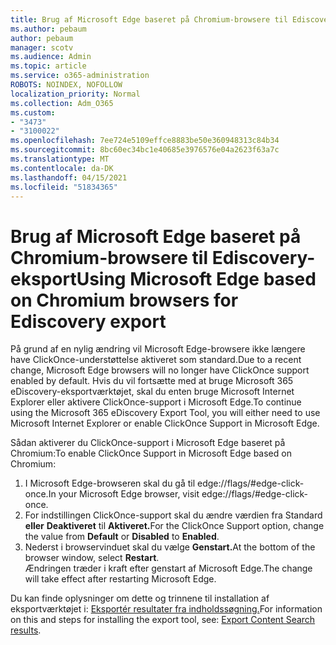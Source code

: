 ```yaml
---
title: Brug af Microsoft Edge baseret på Chromium-browsere til Ediscovery-eksport
ms.author: pebaum
author: pebaum
manager: scotv
ms.audience: Admin
ms.topic: article
ms.service: o365-administration
ROBOTS: NOINDEX, NOFOLLOW
localization_priority: Normal
ms.collection: Adm_O365
ms.custom:
- "3473"
- "3100022"
ms.openlocfilehash: 7ee724e5109effce8883be50e360948313c84b34
ms.sourcegitcommit: 8bc60ec34bc1e40685e3976576e04a2623f63a7c
ms.translationtype: MT
ms.contentlocale: da-DK
ms.lasthandoff: 04/15/2021
ms.locfileid: "51834365"
---
```

# <a name="using-microsoft-edge-based-on-chromium-browsers-for-ediscovery-export"></a><span data-ttu-id="5ba06-102">Brug af Microsoft Edge baseret på Chromium-browsere til Ediscovery-eksport</span><span class="sxs-lookup"><span data-stu-id="5ba06-102">Using Microsoft Edge based on Chromium browsers for Ediscovery export</span></span>

<span data-ttu-id="5ba06-103">På grund af en nylig ændring vil Microsoft Edge-browsere ikke længere have ClickOnce-understøttelse aktiveret som standard.</span><span class="sxs-lookup"><span data-stu-id="5ba06-103">Due to a recent change, Microsoft Edge browsers will no longer have ClickOnce support enabled by default.</span></span> <span data-ttu-id="5ba06-104">Hvis du vil fortsætte med at bruge Microsoft 365 eDiscovery-eksportværktøjet, skal du enten bruge Microsoft Internet Explorer eller aktivere ClickOnce-support i Microsoft Edge.</span><span class="sxs-lookup"><span data-stu-id="5ba06-104">To continue using the Microsoft 365 eDiscovery Export Tool, you will either need to use Microsoft Internet Explorer or enable ClickOnce Support in Microsoft Edge.</span></span> 

<span data-ttu-id="5ba06-105">Sådan aktiverer du ClickOnce-support i Microsoft Edge baseret på Chromium:</span><span class="sxs-lookup"><span data-stu-id="5ba06-105">To enable ClickOnce Support in Microsoft Edge based on Chromium:</span></span> 
1. <span data-ttu-id="5ba06-106">I Microsoft Edge-browseren skal du gå til edge://flags/#edge-click-once.</span><span class="sxs-lookup"><span data-stu-id="5ba06-106">In your Microsoft Edge browser, visit edge://flags/#edge-click-once.</span></span>
2. <span data-ttu-id="5ba06-107">For indstillingen ClickOnce-support skal du ændre værdien fra Standard **eller** **Deaktiveret** til **Aktiveret.**</span><span class="sxs-lookup"><span data-stu-id="5ba06-107">For the ClickOnce Support option, change the value from **Default** or **Disabled** to **Enabled**.</span></span> 
3. <span data-ttu-id="5ba06-108">Nederst i browservinduet skal du vælge **Genstart.**</span><span class="sxs-lookup"><span data-stu-id="5ba06-108">At the bottom of the browser window, select **Restart**.</span></span> <br>
 <span data-ttu-id="5ba06-109">Ændringen træder i kraft efter genstart af Microsoft Edge.</span><span class="sxs-lookup"><span data-stu-id="5ba06-109">The change will take effect after restarting Microsoft Edge.</span></span> 

<span data-ttu-id="5ba06-110">Du kan finde oplysninger om dette og trinnene til installation af eksportværktøjet i: [Eksportér resultater fra indholdssøgning.](https://docs.microsoft.com/microsoft-365/compliance/export-search-results)</span><span class="sxs-lookup"><span data-stu-id="5ba06-110">For information on this and steps for installing the  export tool, see: [ Export Content Search results](https://docs.microsoft.com/microsoft-365/compliance/export-search-results).</span></span>